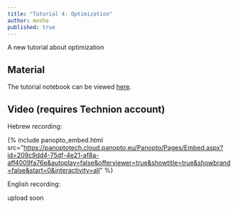 ```yaml
---
title: "Tutorial 4: Optimization"
author: moshe
published: true
---
```


A new tutorial about optimization

## Material

The tutorial notebook can be viewed [here](https://nbviewer.org/github/vistalab-technion/cs236781-tutorials/blob/master/t04%20-%20optimization/tutorial5-Optimization.ipynb?flush_cache=true).

## Video (requires Technion account)

Hebrew recording:

{% include panopto_embed.html src="https://panoptotech.cloud.panopto.eu/Panopto/Pages/Embed.aspx?id=209c9dd4-75df-4e21-af8a-aff4009fa76e&autoplay=false&offerviewer=true&showtitle=true&showbrand=false&start=0&interactivity=all" %}


English recording: 

upload soon